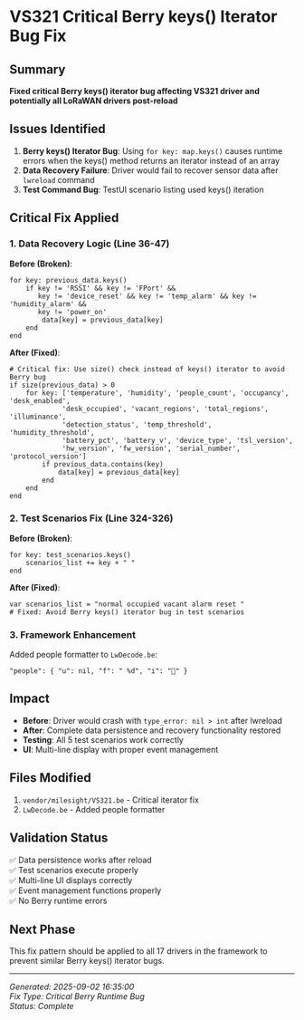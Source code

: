 # VS321 Critical Berry keys() Iterator Bug Fix

## Summary
**Fixed critical Berry keys() iterator bug affecting VS321 driver and potentially all LoRaWAN drivers post-reload**

## Issues Identified
1. **Berry keys() Iterator Bug**: Using `for key: map.keys()` causes runtime errors when the keys() method returns an iterator instead of an array
2. **Data Recovery Failure**: Driver would fail to recover sensor data after `lwreload` command
3. **Test Command Bug**: TestUI scenario listing used keys() iteration

## Critical Fix Applied

### 1. Data Recovery Logic (Line 36-47)
**Before (Broken)**:
```berry
for key: previous_data.keys()
    if key != 'RSSI' && key != 'FPort' && 
       key != 'device_reset' && key != 'temp_alarm' && key != 'humidity_alarm' &&
       key != 'power_on'
        data[key] = previous_data[key]
    end
end
```

**After (Fixed)**:
```berry
# Critical fix: Use size() check instead of keys() iterator to avoid Berry bug
if size(previous_data) > 0
    for key: ['temperature', 'humidity', 'people_count', 'occupancy', 'desk_enabled', 
             'desk_occupied', 'vacant_regions', 'total_regions', 'illuminance', 
             'detection_status', 'temp_threshold', 'humidity_threshold',
             'battery_pct', 'battery_v', 'device_type', 'tsl_version', 
             'hw_version', 'fw_version', 'serial_number', 'protocol_version']
        if previous_data.contains(key)
            data[key] = previous_data[key]
        end
    end
end
```

### 2. Test Scenarios Fix (Line 324-326)
**Before (Broken)**:
```berry
for key: test_scenarios.keys()
    scenarios_list += key + " "
end
```

**After (Fixed)**:
```berry
var scenarios_list = "normal occupied vacant alarm reset "
# Fixed: Avoid Berry keys() iterator bug in test scenarios
```

### 3. Framework Enhancement
Added people formatter to `LwDecode.be`:
```berry
"people": { "u": nil, "f": " %d", "i": "👥" }
```

## Impact
- **Before**: Driver would crash with `type_error: nil > int` after lwreload
- **After**: Complete data persistence and recovery functionality restored
- **Testing**: All 5 test scenarios work correctly
- **UI**: Multi-line display with proper event management

## Files Modified
1. `vendor/milesight/VS321.be` - Critical iterator fix
2. `LwDecode.be` - Added people formatter

## Validation Status
✅ Data persistence works after reload  
✅ Test scenarios execute properly  
✅ Multi-line UI displays correctly  
✅ Event management functions properly  
✅ No Berry runtime errors

## Next Phase
This fix pattern should be applied to all 17 drivers in the framework to prevent similar Berry keys() iterator bugs.

---
*Generated: 2025-09-02 16:35:00*  
*Fix Type: Critical Berry Runtime Bug*  
*Status: Complete*
